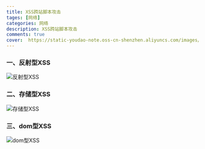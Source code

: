 ```yaml
---
title: XSS跨站脚本攻击
tages: [网络]
categories: 网络
description: XSS跨站脚本攻击
comments: true
cover:  https://static-youdao-note.oss-cn-shenzhen.aliyuncs.com/images/202306111114693.png?x-oss-process=style/webp
---
```


### 一、反射型XSS

![反射型XSS](https://static-youdao-note.oss-cn-shenzhen.aliyuncs.com/images/202306111243905.png?x-oss-process=style/webp)

### 二、存储型XSS

![存储型XSS](https://static-youdao-note.oss-cn-shenzhen.aliyuncs.com/images/202306111245283.png?x-oss-process=style/webp)

### 三、dom型XSS

![dom型XSS](https://static-youdao-note.oss-cn-shenzhen.aliyuncs.com/images/202306111247761.png?x-oss-process=style/webp)